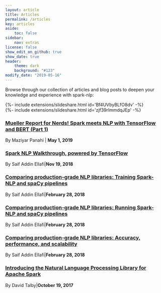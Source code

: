 ```yaml
---
layout: article
title: Articles
permalink: /articles
key: articles
aside:
    toc: false
sidebar:
    nav: extras    
license: false
show_edit_on_github: true
show_date: true
header:
    theme: dark
    background: "#123"
modify_date: "2019-05-16"
---
```


Browse through our collection of articles and blog posts to deepen your knowledge and experience with spark-nlp:

<div>{%- include extensions/slideshare.html id='Bf4UVbyBLfO8dv' -%}</div>

<div>{%- include extensions/slideshare.html id='zjf39rlmmdqJEp' -%}</div>

### [Mueller Report for Nerds! Spark meets NLP with TensorFlow and BERT (Part 1)](https://hackernoon.com/mueller-report-for-nerds-spark-meets-nlp-with-tensorflow-and-bert-part-1-32490a8f8f12)

By Maziyar Panahi | **May 1, 2019**

### [Spark NLP Walkthrough, powered by TensorFlow](https://medium.com/@saif1988/spark-nlp-walkthrough-powered-by-tensorflow-9965538663fd)

By Saif Addin Ellafi|**Nov 19, 2018**

### [Comparing production-grade NLP libraries: Training Spark-NLP and spaCy pipelines](https://www.oreilly.com/ideas/comparing-production-grade-nlp-libraries-training-spark-nlp-and-spacy-pipelines)

By Saif Addin Ellafi|**February 28, 2018**

### [Comparing production-grade NLP libraries: Running Spark-NLP and spaCy pipelines](https://www.oreilly.com/ideas/comparing-production-grade-nlp-libraries-running-spark-nlp-and-spacy-pipelines)

By Saif Addin Ellafi|**February 28, 2018**

### [Comparing production-grade NLP libraries: Accuracy, performance, and scalability](https://www.oreilly.com/ideas/comparing-production-grade-nlp-libraries-accuracy-performance-and-scalability)

By Saif Addin Ellafi|**February 28, 2018**

### [Introducing the Natural Language Processing Library for Apache Spark](https://databricks.com/blog/2017/10/19/introducing-natural-language-processing-library-apache-spark.html)

By David Talby|**October 19, 2017**